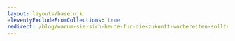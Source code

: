 ```yaml
---
layout: layouts/base.njk
eleventyExcludeFromCollections: true
redirect: /blog/warum-sie-sich-heute-fur-die-zukunft-vorbereiten-sollten
---
```

